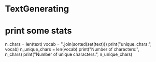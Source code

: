 # TextGenerating
# print some stats
n_chars = len(text)
vocab = ''.join(sorted(set(text)))
print("unique_chars:", vocab)
n_unique_chars = len(vocab)
print("Number of characters:", n_chars)
print("Number of unique characters:", n_unique_chars)




















